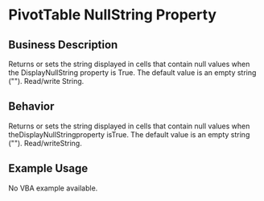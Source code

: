 # PivotTable NullString Property

## Business Description
Returns or sets the string displayed in cells that contain null values when the DisplayNullString property is True. The default value is an empty string (""). Read/write String.

## Behavior
Returns or sets the string displayed in cells that contain null values when theDisplayNullStringproperty isTrue. The default value is an empty string (""). Read/writeString.

## Example Usage
No VBA example available.